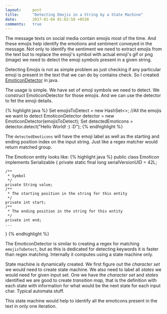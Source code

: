 ```yaml
---
layout:     post
title:      "Detecting Emojis in a String by a State Machine"
date:       2017-01-04 01:02:58 +0530
comments:   true
---
```

The message texts on social media contain emojis most of the time. And these emojis help identify the emotions and sentiment conveyed in the message. Not only to identify the sentiment we need to extract emojis from the text but to replace the emoji's symbol with actual emoji's gif or png (image) we need to detect the emoji symbols present in a given string.

Detecting Emojis is not as simple problem as just checking if any particular emoji is present in the text that we can do by contains check. So I created [EmoticonDetector][emoticon-detector] in java.

The usage is simple. We have set of emoji symbols we need to detect. We construct EmoticonDetector for those emojis. And we can use the detector to fet the emoji details.

{% highlight java %}
Set<String> emojisToDetect = new HashSet<>; //All the emojis we want to detect
EmoticonDetector detector = new EmoticonDetector(emojisToDetect);
Set<Emoticon> detectedEmoticons = detector.detect("Hello World! :) :D");
{% endhighlight %}

The `detectedEmoticons` will have the emoji label as well as the starting and ending position index on the input string. Just like a regex matcher would return matched group.

The Emoticon entity looks like:
{% highlight java %}
public class Emoticon implements Serializable {
    private static final long serialVersionUID = 42L;

    /**
     * Symbol
     */
    private String value;
    /**
     * The starting position in the string for this entity
     */
    private int start;
    /**
     * The ending position in the string for this entity
     */
    private int end;
    ...
}
{% endhighlight %}

The EmoticonDetector is similar to creating a regex for matching `emojisToDetect`, but as this is dedicated for detecting keywords it is faster than regex matching. Internally it computes using a state machine only.

State machine is dynamically created. We first figure out the _character set_ we would need to create state machine. We also need to label all _states_ we would need for given input set. One we have the _character set_ and _states_ identified we are good to create _transition map,_ that is the definition with each state with information for what would be the next state for each input char. Typical automata stuff.

This state machine would help to identify all the emoticons present in the text in only one iteration.

[emoticon-detector]:https://github.com/yogin16/emoticon-detect